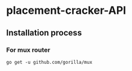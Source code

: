 # placement-cracker-API

## Installation process

### For mux router
```
go get -u github.com/gorilla/mux
```
